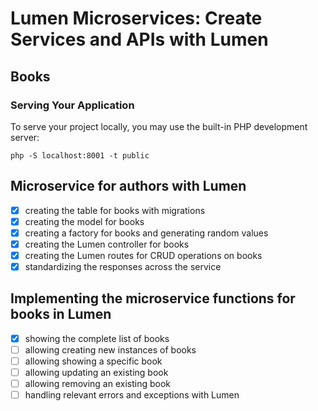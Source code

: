 # Lumen Microservices: Create Services and APIs with Lumen

## Books

### Serving Your Application
To serve your project locally, you may use the built-in PHP development server:

```shell
php -S localhost:8001 -t public
```

## Microservice for authors with Lumen

- [x] creating the table for books with migrations
- [x] creating the model for books
- [x] creating a factory for books and generating random values
- [x] creating the Lumen controller for books
- [x] creating the Lumen routes for CRUD operations on books
- [x] standardizing the responses across the service

## Implementing the microservice functions for books in Lumen

- [x] showing the complete list of books
- [ ] allowing creating new instances of books
- [ ] allowing showing a specific book
- [ ] allowing updating an existing book
- [ ] allowing removing an existing book
- [ ] handling relevant errors and exceptions with Lumen
